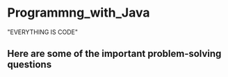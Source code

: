 # Programmng_with_Java
"EVERYTHING IS CODE"

## Here are some of the important problem-solving questions
